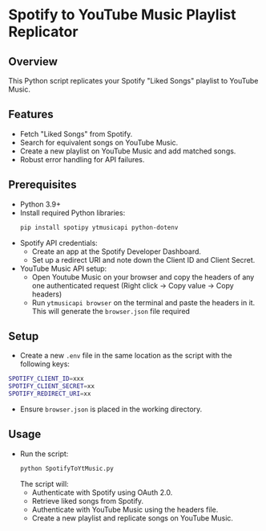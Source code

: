 # Spotify to YouTube Music Playlist Replicator

## Overview

This Python script replicates your Spotify "Liked Songs" playlist to YouTube Music.

## Features

- Fetch "Liked Songs" from Spotify.
- Search for equivalent songs on YouTube Music.
- Create a new playlist on YouTube Music and add matched songs.
- Robust error handling for API failures.

## Prerequisites

- Python 3.9+
- Install required Python libraries:
  ```sh
  pip install spotipy ytmusicapi python-dotenv
  ```
- Spotify API credentials:
  - Create an app at the Spotify Developer Dashboard.
  - Set up a redirect URI and note down the Client ID and Client Secret.
- YouTube Music API setup:
  - Open Youtube Music on your browser and copy the headers of any one authenticated request (Right click -> Copy value -> Copy headers)
  - Run `ytmusicapi browser` on the terminal and paste the headers in it. This will generate the `browser.json` file required

## Setup

- Create a new `.env` file in the same location as the script with the following keys:
```sh
SPOTIFY_CLIENT_ID=xxx
SPOTIFY_CLIENT_SECRET=xx
SPOTIFY_REDIRECT_URI=xx
```
- Ensure `browser.json` is placed in the working directory.

## Usage

- Run the script:
  ```sh
  python SpotifyToYtMusic.py
  ```
  The script will:
  - Authenticate with Spotify using OAuth 2.0.
  - Retrieve liked songs from Spotify.
  - Authenticate with YouTube Music using the headers file.
  - Create a new playlist and replicate songs on YouTube Music.
